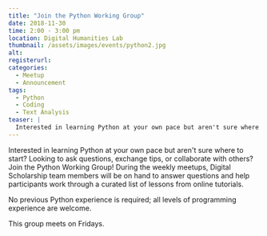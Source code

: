 ```yaml
---
title: "Join the Python Working Group"
date: 2018-11-30
time: 2:00 - 3:00 pm
location: Digital Humanities Lab
thumbnail: /assets/images/events/python2.jpg
alt: 
registerurl:
categories:
  - Meetup
  - Announcement
tags:
  - Python
  - Coding
  - Text Analysis
teaser: |
  Interested in learning Python at your own pace but aren't sure where to start? Looking to ask questions, exchange tips, or collaborate with others? Join the Python Working Group!
---
```

Interested in learning Python at your own pace but aren't sure where to start? Looking to ask questions, exchange tips, or collaborate with others? Join the Python Working Group! During the weekly meetups, Digital Scholarship team members will be on hand to answer questions and help participants work through a curated list of lessons from online tutorials.

No previous Python experience is required; all levels of programming experience are welcome.

This group meets on Fridays.
